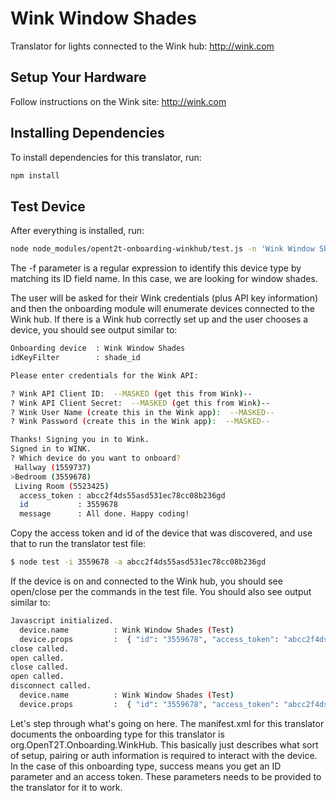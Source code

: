# Wink Window Shades

Translator for lights connected to the Wink hub: http://wink.com

## Setup Your Hardware

Follow instructions on the Wink site: http://wink.com 

## Installing Dependencies
To install dependencies for this translator, run:

```bash
npm install
```

## Test Device
After everything is installed, run:

```bash
node node_modules/opent2t-onboarding-winkhub/test.js -n 'Wink Window Shades' -f 'shade_id'
```

The -f parameter is a regular expression to identify this device type by matching its ID field name. In this case, we are looking
for window shades.

The user will be asked for their Wink credentials (plus API key information) and then the onboarding module will enumerate devices
connected to the Wink hub. If there is a Wink hub correctly set up and the user chooses a device, you should see output similar to:

```bash
Onboarding device  : Wink Window Shades
idKeyFilter        : shade_id

Please enter credentials for the Wink API:

? Wink API Client ID:  --MASKED (get this from Wink)--
? Wink API Client Secret:  --MASKED (get this from Wink)--
? Wink User Name (create this in the Wink app):  --MASKED--
? Wink Password (create this in the Wink app):  --MASKED--

Thanks! Signing you in to Wink.
Signed in to WINK.
? Which device do you want to onboard?
 Hallway (1559737)
>Bedroom (3559678)
 Living Room (5523425)
  access_token : abcc2f4ds55asd531ec78cc08b236gd
  id           : 3559678
  message      : All done. Happy coding!
```

Copy the access token and id of the device that was discovered, and use that to run the translator test file:

```bash
$ node test -i 3559678 -a abcc2f4ds55asd531ec78cc08b236gd

```

If the device is on and connected to the Wink hub, you should see open/close per
the commands in the test file. You should also see output similar to:

```bash
Javascript initialized.
  device.name          : Wink Window Shades (Test)
  device.props         :  { "id": "3559678", "access_token": "abcc2f4ds55asd531ec78cc08b236gd" }
close called.
open called.
close called.
open called.
disconnect called.
  device.name          : Wink Window Shades (Test)
  device.props         :  { "id": "3559678", "access_token": "abcc2f4ds55asd531ec78cc08b236gd" }
```

Let's step through what's going on here. The manifest.xml for this translator documents the onboarding type
for this translator is org.OpenT2T.Onboarding.WinkHub. This basically just describes what sort of setup, pairing or
auth information is required to interact with the device. In the case of this onboarding type, success means you get
an ID parameter and an access token. These parameters needs to be provided to the translator for it to work.
